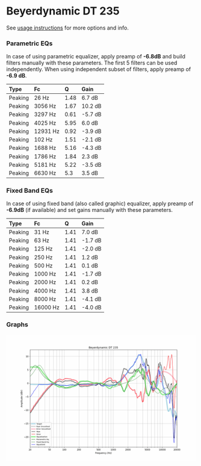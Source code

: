 # Beyerdynamic DT 235
See [usage instructions](https://github.com/jaakkopasanen/AutoEq#usage) for more options and info.

### Parametric EQs
In case of using parametric equalizer, apply preamp of **-6.8dB** and build filters manually
with these parameters. The first 5 filters can be used independently.
When using independent subset of filters, apply preamp of **-6.9 dB**.

| Type    | Fc       |    Q | Gain    |
|:--------|:---------|:-----|:--------|
| Peaking | 26 Hz    | 1.48 | 6.7 dB  |
| Peaking | 3056 Hz  | 1.67 | 10.2 dB |
| Peaking | 3297 Hz  | 0.61 | -5.7 dB |
| Peaking | 4025 Hz  | 5.95 | 6.0 dB  |
| Peaking | 12931 Hz | 0.92 | -3.9 dB |
| Peaking | 102 Hz   | 1.51 | -2.1 dB |
| Peaking | 1688 Hz  | 5.16 | -4.3 dB |
| Peaking | 1786 Hz  | 1.84 | 2.3 dB  |
| Peaking | 5181 Hz  | 5.22 | -3.5 dB |
| Peaking | 6630 Hz  | 5.3  | 3.5 dB  |

### Fixed Band EQs
In case of using fixed band (also called graphic) equalizer, apply preamp of **-6.9dB**
(if available) and set gains manually with these parameters.

| Type    | Fc       |    Q | Gain    |
|:--------|:---------|:-----|:--------|
| Peaking | 31 Hz    | 1.41 | 7.0 dB  |
| Peaking | 63 Hz    | 1.41 | -1.7 dB |
| Peaking | 125 Hz   | 1.41 | -2.0 dB |
| Peaking | 250 Hz   | 1.41 | 1.2 dB  |
| Peaking | 500 Hz   | 1.41 | 0.1 dB  |
| Peaking | 1000 Hz  | 1.41 | -1.7 dB |
| Peaking | 2000 Hz  | 1.41 | 0.2 dB  |
| Peaking | 4000 Hz  | 1.41 | 3.8 dB  |
| Peaking | 8000 Hz  | 1.41 | -4.1 dB |
| Peaking | 16000 Hz | 1.41 | -4.0 dB |

### Graphs
![](./Beyerdynamic%20DT%20235.png)